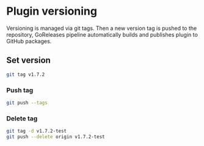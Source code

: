 # Plugin versioning

Versioning is managed via git tags. Then a new version tag is pushed to the repository, GoReleases pipeline automatically builds and publishes plugin to GitHub packages.

## Set version

```bash
git tag v1.7.2
```

### Push tag

```bash
git push --tags
```

### Delete tag

```bash
git tag -d v1.7.2-test
git push --delete origin v1.7.2-test
```
